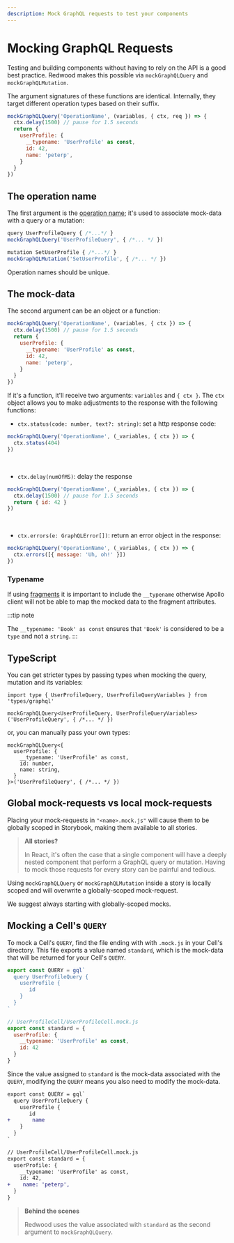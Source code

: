 ```yaml
---
description: Mock GraphQL requests to test your components
---
```


# Mocking GraphQL Requests

Testing and building components without having to rely on the API is a good best practice. Redwood makes this possible via `mockGraphQLQuery` and `mockGraphQLMutation`.

The argument signatures of these functions are identical. Internally, they target different operation types based on their suffix.

```jsx
mockGraphQLQuery('OperationName', (variables, { ctx, req }) => {
  ctx.delay(1500) // pause for 1.5 seconds
  return {
    userProfile: {
      __typename: 'UserProfile' as const,
      id: 42,
      name: 'peterp',
    }
  }
})
```

## The operation name

The first argument is the [operation name](https://graphql.org/learn/queries/#operation-name); it's used to associate mock-data with a query or a mutation:

```jsx
query UserProfileQuery { /*...*/ }
mockGraphQLQuery('UserProfileQuery', { /*... */ })
```

```jsx
mutation SetUserProfile { /*...*/ }
mockGraphQLMutation('SetUserProfile', { /*... */ })
```

Operation names should be unique.

## The mock-data

The second argument can be an object or a function:

```jsx {1}
mockGraphQLQuery('OperationName', (variables, { ctx }) => {
  ctx.delay(1500) // pause for 1.5 seconds
  return {
    userProfile: {
      __typename: 'UserProfile' as const,
      id: 42,
      name: 'peterp',
    }
  }
})
```

If it's a function, it'll receive two arguments: `variables` and `{ ctx }`. The `ctx` object allows you to make adjustments to the response with the following functions:

- `ctx.status(code: number, text?: string)`: set a http response code:

```jsx {2}
mockGraphQLQuery('OperationName', (_variables, { ctx }) => {
  ctx.status(404)
})
```

<br/>

- `ctx.delay(numOfMS)`: delay the response

```jsx {2}
mockGraphQLQuery('OperationName', (_variables, { ctx }) => {
  ctx.delay(1500) // pause for 1.5 seconds
  return { id: 42 }
})
```

<br/>

- `ctx.errors(e: GraphQLError[])`: return an error object in the response:

```jsx {2}
mockGraphQLQuery('OperationName', (_variables, { ctx }) => {
  ctx.errors([{ message: 'Uh, oh!' }])
})
```

### Typename
If using [fragments](../graphql/fragments.md) it is important to include the `__typename` otherwise Apollo client will not be able to map the mocked data to the fragment attributes.

:::tip note

The `__typename: 'Book' as const` ensures that `'Book'` is considered to be a `type` and not a `string`.
:::

## TypeScript
You can get stricter types by passing types when mocking the query, mutation and its variables:

```tsx
import type { UserProfileQuery, UserProfileQueryVariables } from 'types/graphql'

mockGraphQLQuery<UserProfileQuery, UserProfileQueryVariables>('UserProfileQuery', { /*... */ })
```
or, you can manually pass your own types:

```tsx
mockGraphQLQuery<{
  userProfile: {
    __typename: 'UserProfile' as const,
    id: number,
    name: string,
  }
}>('UserProfileQuery', { /*... */ })
```

## Global mock-requests vs local mock-requests

Placing your mock-requests in `"<name>.mock.js"` will cause them to be globally scoped in Storybook, making them available to all stories.

> **All stories?**
>
> In React, it's often the case that a single component will have a deeply nested component that perform a GraphQL query or mutation. Having to mock those requests for every story can be painful and tedious.

Using `mockGraphQLQuery` or `mockGraphQLMutation` inside a story is locally scoped and will overwrite a globally-scoped mock-request.

We suggest always starting with globally-scoped mocks.

## Mocking a Cell's `QUERY`

To mock a Cell's `QUERY`, find the file ending with with `.mock.js` in your Cell's directory. This file exports a value named `standard`, which is the mock-data that will be returned for your Cell's `QUERY`.

```jsx {4,5,6,12,13,14} title="UserProfileCell/UserProfileCell.js"
export const QUERY = gql`
  query UserProfileQuery {
    userProfile {
       id
    }
  }
`

// UserProfileCell/UserProfileCell.mock.js
export const standard = {
  userProfile: {
    __typename: 'UserProfile' as const,
    id: 42
  }
}
```

Since the value assigned to `standard` is the mock-data associated with the `QUERY`, modifying the `QUERY` means you also need to modify the mock-data.

```diff title="UserProfileCell/UserProfileCell.js"
export const QUERY = gql`
  query UserProfileQuery {
    userProfile {
       id
+       name
    }
  }
`

// UserProfileCell/UserProfileCell.mock.js
export const standard = {
  userProfile: {
    __typename: 'UserProfile' as const,
    id: 42,
+    name: 'peterp',
  }
}
```

> **Behind the scenes**
>
> Redwood uses the value associated with `standard` as the second argument to `mockGraphQLQuery`.
